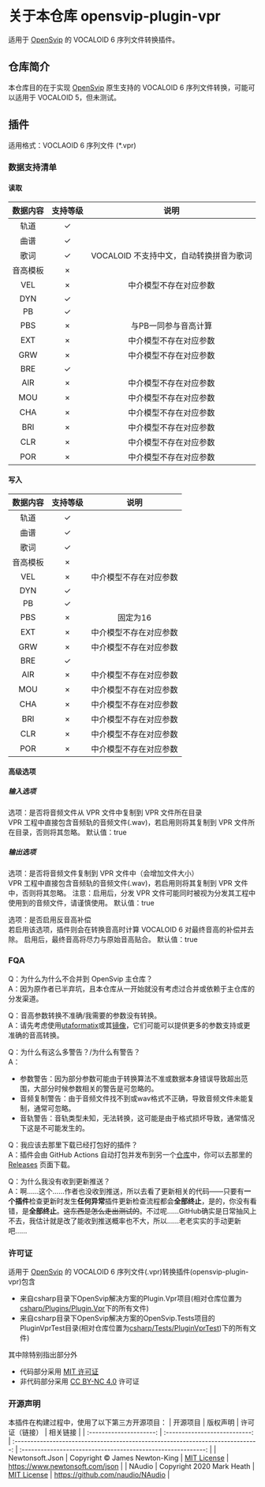 # 关于本仓库 opensvip-plugin-vpr

适用于 [OpenSvip](https://github.com/yqzhishen/opensvip) 的 VOCALOID 6 序列文件转换插件。

## 仓库简介

本仓库目的在于实现 [OpenSvip](https://github.com/yqzhishen/opensvip) 原生支持的 VOCALOID 6 序列文件转换，可能可以适用于 VOCALOID 5，但未测试。

## 插件

适用格式：VOCLAOID 6 序列文件 (*.vpr)

### 数据支持清单

#### 读取  

|   数据内容   | 支持等级 |                   说明                   |
| :----------: | :------: | :--------------------------------------: |
|     轨道     |    ✓     |                                          |
|     曲谱     |    ✓     |                                          |
|     歌词     |    ✓     |  VOCALOID 不支持中文，自动转换拼音为歌词   |
|   音高模板   |    ×     |                                          |
|     VEL      |    ×     |          中介模型不存在对应参数           |
|     DYN      |    ✓     |                                          |
|     PB       |    ✓     |                                          |
|     PBS      |    ×     |           与PB一同参与音高计算            |
|     EXT      |    ×     |          中介模型不存在对应参数           |
|     GRW      |    ×     |          中介模型不存在对应参数           |
|     BRE      |    ✓     |                                         |
|     AIR      |    ×     |          中介模型不存在对应参数           |
|     MOU      |    ×     |          中介模型不存在对应参数           |
|     CHA      |    ×     |          中介模型不存在对应参数           |
|     BRI      |    ×     |          中介模型不存在对应参数           |
|     CLR      |    ×     |          中介模型不存在对应参数           |
|     POR      |    ×     |          中介模型不存在对应参数           |


#### 写入  

|   数据内容   | 支持等级 |                   说明                   |
| :----------: | :------: | :--------------------------------------: |
|     轨道     |    ✓     |                                          |
|     曲谱     |    ✓     |                                          |
|     歌词     |    ✓     |                                          |
|   音高模板   |    ×     |                                          |
|     VEL      |    ×     |          中介模型不存在对应参数           |
|     DYN      |    ✓     |                                          |
|     PB       |    ✓     |                                          |
|     PBS      |    ×     |                固定为16                  |
|     EXT      |    ×     |          中介模型不存在对应参数           |
|     GRW      |    ×     |          中介模型不存在对应参数           |
|     BRE      |    ✓     |                                         |
|     AIR      |    ×     |          中介模型不存在对应参数           |
|     MOU      |    ×     |          中介模型不存在对应参数           |
|     CHA      |    ×     |          中介模型不存在对应参数           |
|     BRI      |    ×     |          中介模型不存在对应参数           |
|     CLR      |    ×     |          中介模型不存在对应参数           |
|     POR      |    ×     |          中介模型不存在对应参数           |

#### 高级选项

##### 输入选项

选项：是否将音频文件从 VPR 文件中复制到 VPR 文件所在目录  
VPR 工程中直接包含音频轨的音频文件(.wav)，若启用则将其复制到 VPR 文件所在目录，否则将其忽略。
默认值：true

##### 输出选项

选项：是否将音频文件复制到 VPR 文件中（会增加文件大小）  
VPR 工程中直接包含音频轨的音频文件(.wav)，若启用则将其复制到 VPR 文件中，否则将其忽略。
注意：启用后，分发 VPR 文件可能同时被视为分发其工程中使用到的音频文件，请谨慎使用。
默认值：true

选项：是否启用反音高补偿  
若启用该选项，插件则会在转换音高时计算 VOCALOID 6 对最终音高的补偿并去除。
启用后，最终音高将尽力与原始音高贴合。
默认值：true

### FQA

Q：为什么为什么不合并到 OpenSvip 主仓库？  
A：因为原作者已半弃坑，且本仓库从一开始就没有考虑过合并或依赖于主仓库的分发渠道。

Q：音高参数转换不准确/我需要的参数没有转换。  
A：请先考虑使用[utaformatix](https://sdercolin.github.io/utaformatix3/)或其[镜像](https://utaformatix.phska.cn/)，它们可能可以提供更多的参数支持或更准确的音高转换。

Q：为什么有这么多警告？/为什么有警告？  
A：  
- 参数警告：因为部分参数可能由于转换算法不准或数据本身错误导致超出范围，大部分时候参数相关的警告是可忽略的。
- 音频复制警告：由于音频文件找不到或wav格式不正确，导致音频文件未能复制，通常可忽略。
- 音轨警告：音轨类型未知，无法转换，这可能是由于格式损坏导致，通常情况下这是不可能发生的。

Q：我应该去那里下载已经打包好的插件？  
A：插件会由 GitHub Actions 自动打包并发布到另一个[仓库](https://github.com/TwoCreepers/opensvip-plugin-vpr-build-release)中，你可以去那里的 [Releases](https://github.com/TwoCreepers/opensvip-plugin-vpr-build-release/releases) 页面下载。

Q：为什么我没有收到更新推送？  
A：啊……这个……作者也没收到推送，所以去看了更新相关的代码——只要有**一个插件**检查更新时发生**任何异常**插件更新检查流程都会**全部终止**，是的，你没有看错，是**全部终止**。~~这东西是怎么走出测试的~~。不过呢……GitHub确实是日常抽风上不去，我估计就是改了能收到推送概率也不大，所以……老老实实的手动更新吧……

### 许可证

适用于 [OpenSvip](https://github.com/yqzhishen/opensvip) 的 VOCALOID 6 序列文件(.vpr)转换插件(opensvip-plugin-vpr)包含
- 来自csharp目录下OpenSvip解决方案的Plugin.Vpr项目(相对仓库位置为[csharp/Plugins/Plugin.Vpr](https://github.com/TwoCreepers/opensvip-plugin-vpr/tree/main/csharp/Plugins/Plugin.Vpr)下的所有文件)
- 来自csharp目录下OpenSvip解决方案的OpenSvip.Tests项目的PluginVprTest目录(相对仓库位置为[csharp/Tests/PluginVprTest](https://github.com/TwoCreepers/opensvip-plugin-vpr/tree/main/csharp/Tests/PluginVprTest))下的所有文件)

其中除特别指出部分外
- 代码部分采用 [MIT 许可证](https://mit-license.org/)
- 非代码部分采用 [CC BY-NC 4.0](https://creativecommons.org/licenses/by-nc/4.0/) 许可证

### 开源声明
本插件在构建过程中，使用了以下第三方开源项目：
|        开源项目         |            版权声明           |                             许可证（链接）                                       |                           相关链接                           |
| :---------------------: | :---------------------------: | :-----------------------------------------------------------------------------:  | :----------------------------------------------------------: |
|     Newtonsoft.Json     | Copyright © James Newton-King | [MIT License](https://github.com/JamesNK/Newtonsoft.Json/blob/master/LICENSE.md) |               https://www.newtonsoft.com/json                |
|         NAudio          |   Copyright 2020 Mark Heath   | [MIT License](https://github.com/naudio/NAudio/blob/master/license.txt)          |               https://github.com/naudio/NAudio               |
